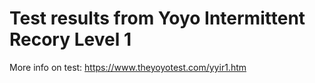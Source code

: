 # Test results from Yoyo Intermittent Recory Level 1

More info on test: https://www.theyoyotest.com/yyir1.htm